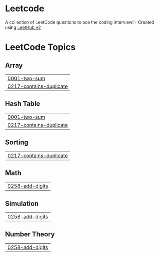 # Leetcode
A collection of LeetCode questions to ace the coding interview! - Created using [LeetHub v2](https://github.com/arunbhardwaj/LeetHub-2.0)

<!---LeetCode Topics Start-->
# LeetCode Topics
## Array
|  |
| ------- |
| [0001-two-sum](https://github.com/um26/Leetcode/tree/master/0001-two-sum) |
| [0217-contains-duplicate](https://github.com/um26/Leetcode/tree/master/0217-contains-duplicate) |
## Hash Table
|  |
| ------- |
| [0001-two-sum](https://github.com/um26/Leetcode/tree/master/0001-two-sum) |
| [0217-contains-duplicate](https://github.com/um26/Leetcode/tree/master/0217-contains-duplicate) |
## Sorting
|  |
| ------- |
| [0217-contains-duplicate](https://github.com/um26/Leetcode/tree/master/0217-contains-duplicate) |
## Math
|  |
| ------- |
| [0258-add-digits](https://github.com/um26/Leetcode/tree/master/0258-add-digits) |
## Simulation
|  |
| ------- |
| [0258-add-digits](https://github.com/um26/Leetcode/tree/master/0258-add-digits) |
## Number Theory
|  |
| ------- |
| [0258-add-digits](https://github.com/um26/Leetcode/tree/master/0258-add-digits) |
<!---LeetCode Topics End-->